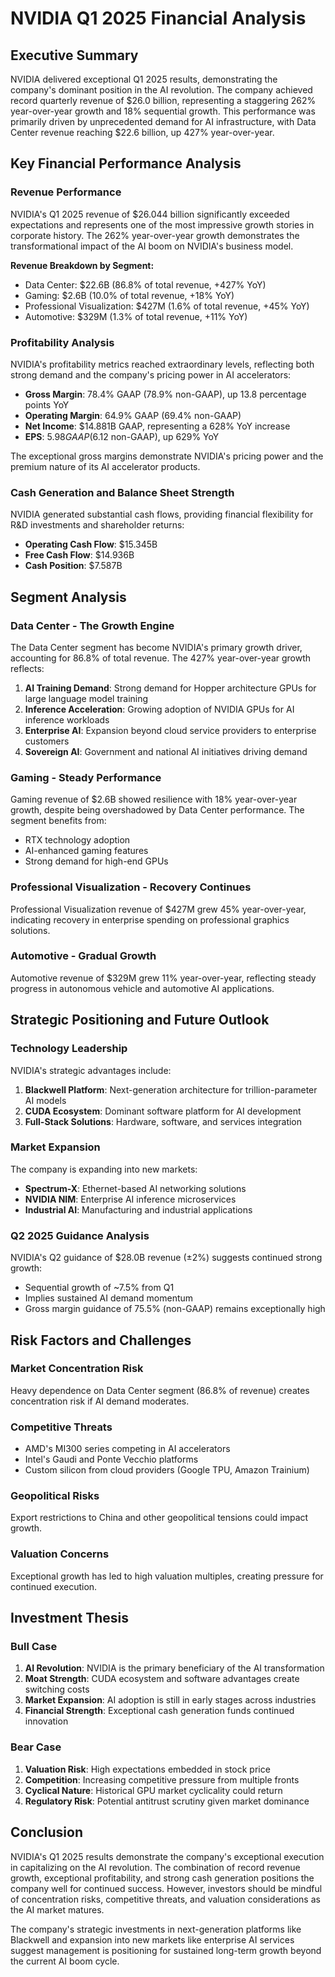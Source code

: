 # NVIDIA Q1 2025 Financial Analysis

## Executive Summary

NVIDIA delivered exceptional Q1 2025 results, demonstrating the company's dominant position in the AI revolution. The company achieved record quarterly revenue of $26.0 billion, representing a staggering 262% year-over-year growth and 18% sequential growth. This performance was primarily driven by unprecedented demand for AI infrastructure, with Data Center revenue reaching $22.6 billion, up 427% year-over-year.

## Key Financial Performance Analysis

### Revenue Performance
NVIDIA's Q1 2025 revenue of $26.044 billion significantly exceeded expectations and represents one of the most impressive growth stories in corporate history. The 262% year-over-year growth demonstrates the transformational impact of the AI boom on NVIDIA's business model.

**Revenue Breakdown by Segment:**
- Data Center: $22.6B (86.8% of total revenue, +427% YoY)
- Gaming: $2.6B (10.0% of total revenue, +18% YoY)
- Professional Visualization: $427M (1.6% of total revenue, +45% YoY)
- Automotive: $329M (1.3% of total revenue, +11% YoY)

### Profitability Analysis
NVIDIA's profitability metrics reached extraordinary levels, reflecting both strong demand and the company's pricing power in AI accelerators:

- **Gross Margin**: 78.4% GAAP (78.9% non-GAAP), up 13.8 percentage points YoY
- **Operating Margin**: 64.9% GAAP (69.4% non-GAAP)
- **Net Income**: $14.881B GAAP, representing a 628% YoY increase
- **EPS**: $5.98 GAAP ($6.12 non-GAAP), up 629% YoY

The exceptional gross margins demonstrate NVIDIA's pricing power and the premium nature of its AI accelerator products.

### Cash Generation and Balance Sheet Strength
NVIDIA generated substantial cash flows, providing financial flexibility for R&D investments and shareholder returns:

- **Operating Cash Flow**: $15.345B
- **Free Cash Flow**: $14.936B
- **Cash Position**: $7.587B

## Segment Analysis

### Data Center - The Growth Engine
The Data Center segment has become NVIDIA's primary growth driver, accounting for 86.8% of total revenue. The 427% year-over-year growth reflects:

1. **AI Training Demand**: Strong demand for Hopper architecture GPUs for large language model training
2. **Inference Acceleration**: Growing adoption of NVIDIA GPUs for AI inference workloads
3. **Enterprise AI**: Expansion beyond cloud service providers to enterprise customers
4. **Sovereign AI**: Government and national AI initiatives driving demand

### Gaming - Steady Performance
Gaming revenue of $2.6B showed resilience with 18% year-over-year growth, despite being overshadowed by Data Center performance. The segment benefits from:
- RTX technology adoption
- AI-enhanced gaming features
- Strong demand for high-end GPUs

### Professional Visualization - Recovery Continues
Professional Visualization revenue of $427M grew 45% year-over-year, indicating recovery in enterprise spending on professional graphics solutions.

### Automotive - Gradual Growth
Automotive revenue of $329M grew 11% year-over-year, reflecting steady progress in autonomous vehicle and automotive AI applications.

## Strategic Positioning and Future Outlook

### Technology Leadership
NVIDIA's strategic advantages include:
1. **Blackwell Platform**: Next-generation architecture for trillion-parameter AI models
2. **CUDA Ecosystem**: Dominant software platform for AI development
3. **Full-Stack Solutions**: Hardware, software, and services integration

### Market Expansion
The company is expanding into new markets:
- **Spectrum-X**: Ethernet-based AI networking solutions
- **NVIDIA NIM**: Enterprise AI inference microservices
- **Industrial AI**: Manufacturing and industrial applications

### Q2 2025 Guidance Analysis
NVIDIA's Q2 guidance of $28.0B revenue (±2%) suggests continued strong growth:
- Sequential growth of ~7.5% from Q1
- Implies sustained AI demand momentum
- Gross margin guidance of 75.5% (non-GAAP) remains exceptionally high

## Risk Factors and Challenges

### Market Concentration Risk
Heavy dependence on Data Center segment (86.8% of revenue) creates concentration risk if AI demand moderates.

### Competitive Threats
- AMD's MI300 series competing in AI accelerators
- Intel's Gaudi and Ponte Vecchio platforms
- Custom silicon from cloud providers (Google TPU, Amazon Trainium)

### Geopolitical Risks
Export restrictions to China and other geopolitical tensions could impact growth.

### Valuation Concerns
Exceptional growth has led to high valuation multiples, creating pressure for continued execution.

## Investment Thesis

### Bull Case
1. **AI Revolution**: NVIDIA is the primary beneficiary of the AI transformation
2. **Moat Strength**: CUDA ecosystem and software advantages create switching costs
3. **Market Expansion**: AI adoption is still in early stages across industries
4. **Financial Strength**: Exceptional cash generation funds continued innovation

### Bear Case
1. **Valuation Risk**: High expectations embedded in stock price
2. **Competition**: Increasing competitive pressure from multiple fronts
3. **Cyclical Nature**: Historical GPU market cyclicality could return
4. **Regulatory Risk**: Potential antitrust scrutiny given market dominance

## Conclusion

NVIDIA's Q1 2025 results demonstrate the company's exceptional execution in capitalizing on the AI revolution. The combination of record revenue growth, exceptional profitability, and strong cash generation positions the company well for continued success. However, investors should be mindful of concentration risks, competitive threats, and valuation considerations as the AI market matures.

The company's strategic investments in next-generation platforms like Blackwell and expansion into new markets like enterprise AI services suggest management is positioning for sustained long-term growth beyond the current AI boom cycle.
